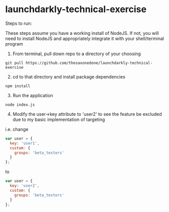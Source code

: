 # launchdarkly-technical-exercise
Steps to run:

These steps assume you have a working install of NodeJS.   If not, you will need to install NodeJS and appropriately integrate it with your shell/terminal program

1.   From terminal, pull down repo to a directory of your choosing
```console
git pull https://github.com/thesaxonedone/launchdarkly-technical-exercise
```   
2.  cd to that directory and install package dependencies
```console
npm install
```   
3.  Run the application
```console
node index.js
```
4.  Modify the user->key attribute to 'user2' to see the feature be excluded due to my basic implementation of targeting

i.e. change
```javascript 
var user = {
  key: 'user1',
  custom: {
    groups: 'beta_testers'
  }
};
```
to
```javascript
var user = {
  key: 'user2',
  custom: {
    groups: 'beta_testers'
  }
};
```
